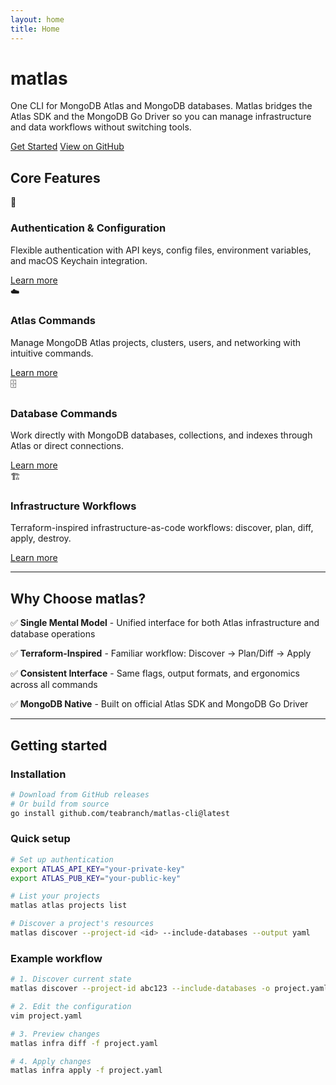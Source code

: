 ```yaml
---
layout: home
title: Home
---
```


<div class="hero">
  <h1 class="hero-title">matlas</h1>
  <p class="hero-subtitle">One CLI for MongoDB Atlas and MongoDB databases. Matlas bridges the Atlas SDK and the MongoDB Go Driver so you can manage infrastructure and data workflows without switching tools.</p>
  <div class="hero-actions">
    <a href="#getting-started" class="btn btn-primary">Get Started</a>
    <a href="https://github.com/teabranch/matlas-cli" class="btn btn-outline" target="_blank">View on GitHub</a>
  </div>
</div>

## Core Features

<div class="features grid grid-cols-2">
  <div class="card feature">
    <div class="feature-icon">🔐</div>
    <h3 class="feature-title">Authentication & Configuration</h3>
    <p class="feature-description">Flexible authentication with API keys, config files, environment variables, and macOS Keychain integration.</p>
    <a href="{{ '/auth.html' | relative_url }}" class="btn btn-outline">Learn more</a>
  </div>
  
  <div class="card feature">
    <div class="feature-icon">☁️</div>
    <h3 class="feature-title">Atlas Commands</h3>
    <p class="feature-description">Manage MongoDB Atlas projects, clusters, users, and networking with intuitive commands.</p>
    <a href="{{ '/atlas.html' | relative_url }}" class="btn btn-outline">Learn more</a>
  </div>
  
  <div class="card feature">
    <div class="feature-icon">🗄️</div>
    <h3 class="feature-title">Database Commands</h3>
    <p class="feature-description">Work directly with MongoDB databases, collections, and indexes through Atlas or direct connections.</p>
    <a href="{{ '/database.html' | relative_url }}" class="btn btn-outline">Learn more</a>
  </div>
  
  <div class="card feature">
    <div class="feature-icon">🏗️</div>
    <h3 class="feature-title">Infrastructure Workflows</h3>
    <p class="feature-description">Terraform-inspired infrastructure-as-code workflows: discover, plan, diff, apply, destroy.</p>
    <a href="{{ '/infra.html' | relative_url }}" class="btn btn-outline">Learn more</a>
  </div>
</div>

---

## Why Choose matlas?

✅ **Single Mental Model** - Unified interface for both Atlas infrastructure and database operations

✅ **Terraform-Inspired** - Familiar workflow: Discover → Plan/Diff → Apply

✅ **Consistent Interface** - Same flags, output formats, and ergonomics across all commands

✅ **MongoDB Native** - Built on official Atlas SDK and MongoDB Go Driver

---

## Getting started

### Installation

```bash
# Download from GitHub releases
# Or build from source
go install github.com/teabranch/matlas-cli@latest
```

### Quick setup

```bash
# Set up authentication
export ATLAS_API_KEY="your-private-key"
export ATLAS_PUB_KEY="your-public-key"

# List your projects
matlas atlas projects list

# Discover a project's resources
matlas discover --project-id <id> --include-databases --output yaml
```

### Example workflow

```bash
# 1. Discover current state
matlas discover --project-id abc123 --include-databases -o project.yaml

# 2. Edit the configuration
vim project.yaml

# 3. Preview changes
matlas infra diff -f project.yaml

# 4. Apply changes
matlas infra apply -f project.yaml
```